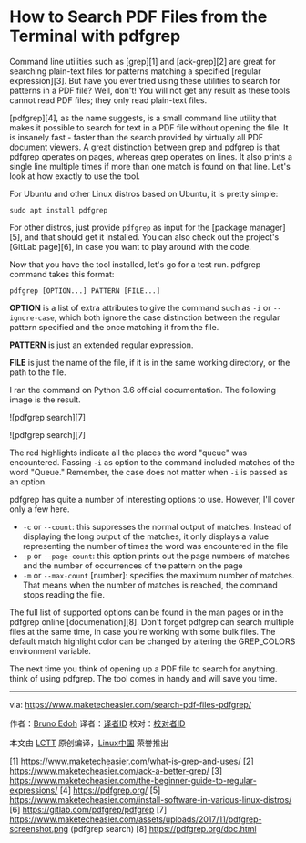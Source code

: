 How to Search PDF Files from the Terminal with pdfgrep
======
Command line utilities such as [grep][1] and [ack-grep][2] are great for searching plain-text files for patterns matching a specified [regular expression][3]. But have you ever tried using these utilities to search for patterns in a PDF file? Well, don't! You will not get any result as these tools cannot read PDF files; they only read plain-text files.

[pdfgrep][4], as the name suggests, is a small command line utility that makes it possible to search for text in a PDF file without opening the file. It is insanely fast - faster than the search provided by virtually all PDF document viewers. A great distinction between grep and pdfgrep is that pdfgrep operates on pages, whereas grep operates on lines. It also prints a single line multiple times if more than one match is found on that line. Let's look at how exactly to use the tool.

For Ubuntu and other Linux distros based on Ubuntu, it is pretty simple:
```
sudo apt install pdfgrep
```

For other distros, just provide `pdfgrep` as input for the [package manager][5], and that should get it installed. You can also check out the project's [GitLab page][6], in case you want to play around with the code.

Now that you have the tool installed, let's go for a test run. pdfgrep command takes this format:
```
pdfgrep [OPTION...] PATTERN [FILE...]
```

 **OPTION** is a list of extra attributes to give the command such as `-i` or `--ignore-case`, which both ignore the case distinction between the regular pattern specified and the once matching it from the file.

 **PATTERN** is just an extended regular expression.

 **FILE** is just the name of the file, if it is in the same working directory, or the path to the file.

I ran the command on Python 3.6 official documentation. The following image is the result.

![pdfgrep search][7]

![pdfgrep search][7]

The red highlights indicate all the places the word "queue" was encountered. Passing `-i` as option to the command included matches of the word "Queue." Remember, the case does not matter when `-i` is passed as an option.

pdfgrep has quite a number of interesting options to use. However, I'll cover only a few here.

  * `-c` or `--count`: this suppresses the normal output of matches. Instead of displaying the long output of the matches, it only displays a value representing the number of times the word was encountered in the file
  * `-p` or `--page-count`: this option prints out the page numbers of matches and the number of occurrences of the pattern on the page
  * `-m` or `--max-count` [number]: specifies the maximum number of matches. That means when the number of matches is reached, the command stops reading the file.



The full list of supported options can be found in the man pages or in the pdfgrep online [documenation][8]. Don't forget pdfgrep can search multiple files at the same time, in case you're working with some bulk files. The default match highlight color can be changed by altering the GREP_COLORS environment variable.

The next time you think of opening up a PDF file to search for anything. think of using pdfgrep. The tool comes in handy and will save you time.

--------------------------------------------------------------------------------

via: https://www.maketecheasier.com/search-pdf-files-pdfgrep/

作者：[Bruno Edoh][a]
译者：[译者ID](https://github.com/译者ID)
校对：[校对者ID](https://github.com/校对者ID)

本文由 [LCTT](https://github.com/LCTT/TranslateProject) 原创编译，[Linux中国](https://linux.cn/) 荣誉推出

[a]:https://www.maketecheasier.com
[1] https://www.maketecheasier.com/what-is-grep-and-uses/
[2] https://www.maketecheasier.com/ack-a-better-grep/
[3] https://www.maketecheasier.com/the-beginner-guide-to-regular-expressions/
[4] https://pdfgrep.org/
[5] https://www.maketecheasier.com/install-software-in-various-linux-distros/
[6] https://gitlab.com/pdfgrep/pdfgrep
[7] https://www.maketecheasier.com/assets/uploads/2017/11/pdfgrep-screenshot.png (pdfgrep search)
[8] https://pdfgrep.org/doc.html

